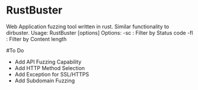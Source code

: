 # RustBuster
Web Application fuzzing tool written in rust. Similar functionality to dirbuster.
Usage: RustBuster <url> <wordlist> [options]
Options:
  -sc : Filter by Status code
  -fl : Filter by Content length


#To Do
- Add API Fuzzing Capability
- Add HTTP Method Selection
- Add Exception for SSL/HTTPS
- Add Subdomain Fuzzing
  
